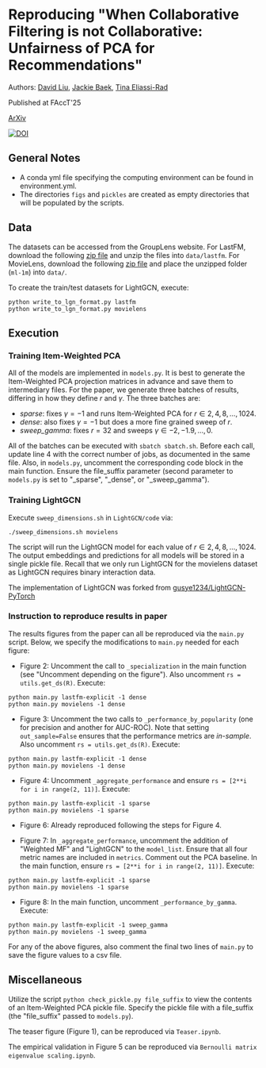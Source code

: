 # Reproducing "When Collaborative Filtering is not Collaborative: Unfairness of PCA for Recommendations"

Authors: [David Liu](https://dliu18.github.io/), [Jackie Baek](https://jwbaek.github.io/), [Tina Eliassi-Rad](https://eliassi.org/)

Published at FAccT'25

[ArXiv](https://arxiv.org/abs/2310.09687)

[![DOI](https://zenodo.org/badge/873268096.svg)](https://doi.org/10.5281/zenodo.15538133)

## General Notes

* A conda yml file specifying the computing environment can be found in environment.yml.
* The directories `figs` and `pickles` are created as empty directories that will be populated by the scripts.
    

## Data
The datasets can be accessed from the GroupLens website. For LastFM, download the following [zip file](https://files.grouplens.org/datasets/hetrec2011/hetrec2011-lastfm-2k.zip) and unzip the files into `data/lastfm`. For MovieLens, download the following [zip file](https://files.grouplens.org/datasets/movielens/ml-1m.zip) and place the unzipped folder (`ml-1m`) into `data/`.

To create the train/test datasets for LightGCN, execute:
```
python write_to_lgn_format.py lastfm
python write_to_lgn_format.py movielens
```

## Execution
   
### Training Item-Weighted PCA

All of the models are implemented in `models.py`. It is best to generate the Item-Weighted PCA projection matrices in advance and save them to intermediary files. For the paper, we generate three batches of results, differing in how they define $r$ and $\gamma$. The three batches are:
* _sparse_: fixes $\gamma=-1$ and runs Item-Weighted PCA for $r \in {2, 4, 8, ... , 1024}$.
* _dense_: also fixes $\gamma=-1$ but does a more fine grained sweep of $r$.
* _sweep\_gamma_: fixes $r=32$ and sweeps $\gamma \in {-2, -1.9, ... , 0}$.

All of the batches can be executed with `sbatch sbatch.sh`. Before each call, update line 4 with the correct number of jobs, as documented in the same file. Also, in `models.py`, uncomment the corresponding code block in the main function. Ensure the file_suffix parameter (second parameter to `models.py` is set to "\_sparse", "\_dense", or "\_sweep\_gamma").

### Training LightGCN

Execute `sweep_dimensions.sh` in `LightGCN/code` via: 
```
./sweep_dimensions.sh movielens
```
The script will run the LightGCN model for each value of $r \in {2, 4, 8, ... , 1024}$. The output embeddings and predictions for all models will be stored in a single pickle file. Recall that we only run LightGCN for the movielens dataset as LightGCN requires binary interaction data.

The implementation of LightGCN was forked from [gusye1234/LightGCN-PyTorch](https://github.com/gusye1234/LightGCN-PyTorch/tree/master/code)

### Instruction to reproduce results in paper

The results figures from the paper can all be reproduced via the `main.py` script. Below, we specify the modifications to `main.py` needed for each figure: 
* Figure 2: Uncomment the call to `_specialization` in the main function (see "Uncomment depending on the figure"). Also uncomment `rs = utils.get_ds(R)`. Execute:
```
python main.py lastfm-explicit -1 dense
python main.py movielens -1 dense
``` 

* Figure 3: Uncomment the two calls to `_performance_by_popularity` (one for precision and another for AUC-ROC). Note that setting `out_sample=False` ensures that the performance metrics are _in-sample_. Also uncomment `rs = utils.get_ds(R)`. Execute:
```
python main.py lastfm-explicit -1 dense
python main.py movielens -1 dense
``` 

* Figure 4: Uncomment `_aggregate_performance` and ensure `rs = [2**i for i in range(2, 11)]`. Execute:
```
python main.py lastfm-explicit -1 sparse
python main.py movielens -1 sparse
``` 

* Figure 6: Already reproduced following the steps for Figure 4. 

* Figure 7: In `_aggregate_performance`, uncomment the addition of "Weighted MF" and "LightGCN" to the `model_list`. Ensure that all four metric names are included in `metrics`. Comment out the PCA baseline. In the main function, ensure `rs = [2**i for i in range(2, 11)]`. Execute: 
```
python main.py lastfm-explicit -1 sparse
python main.py movielens -1 sparse
``` 

* Figure 8: In the main function, uncomment `_performance_by_gamma`. Execute:
```
python main.py lastfm-explicit -1 sweep_gamma
python main.py movielens -1 sweep_gamma
``` 

For any of the above figures, also comment the final two lines of `main.py` to save the figure values to a csv file.

## Miscellaneous

Utilize the script `python check_pickle.py file_suffix` to view the contents of an Item-Weighted PCA pickle file. Specify the pickle file with a file_suffix (the "file_suffix" passed to `models.py`). 

The teaser figure (Figure 1), can be reproduced via `Teaser.ipynb`.

The empirical validation in Figure 5 can be reproduced via `Bernoulli matrix eigenvalue scaling.ipynb`.




